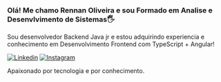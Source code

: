
### Olá! Me chamo Rennan Oliveira e sou Formado em Analise e Desenvlvimento de Sistemas🖐️

Sou desenvolvedor Backend Java jr e estou adquirindo experiencia e conhecimento em Desenvolvimento Frontend com TypeScript + Angular!

[![Linkedin](https://img.shields.io/badge/LinkedIn-0077B5?style=for-the-badge&logo=linkedin&logoColor=white)](https://www.linkedin.com/in/rennan-oliveira-/)
[![Instagram](https://img.shields.io/badge/Instagram-E4405F?style=for-the-badge&logo=instagram&logoColor=white)](https://www.instagram.com/rennan_oliv/)

Apaixonado por tecnologia e por conhecimento. 
